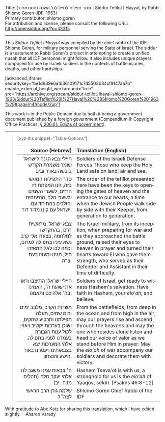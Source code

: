 <html>
<head></head>
<body>
Title: סדור תפלות לחייל לכל השנה (נוסח אחיד) | Siddur Tefilot l'Ḥayyal, by Rabbi Shlomo Goren (IDF, 1963)<br />
Primary contributor: shlomo.goren<br />
For attribution and license, please consult the following URL: <a href="http://opensiddur.org/?p=43315">http://opensiddur.org/?p=43315</a>
<p />
<hr />

This <em>Siddur Tefilot l'Ḥayyal</em> was compiled by the chief rabbi of the IDF, Shlomo Goren, for military personnel serving the State of Israel. The siddur is a testament to Rabbi Goren's project in attempting to create a unified nusaḥ that all IDF personnel might follow. It also includes unique prayers composed for use by Israeli soldiers in the contexts of battle injuries, deaths, and other hardships.

[advanced_iframe securitykey="be1d939e6a1b36109171c7d5503b34cf9147aa7b" enable_external_height_workaround="true" src="https://archive.org/stream/siddur-tefilot-lhayal-shlomo-goren-1963/Siddur%20Tefilot%20l%27Hayal%20%28Shlomo%20Goren%201963%29#page/n4/mode/2up"]

This work is in the Public Domain due to both it being a government document published by a foreign government (Compendium II: Copyright Office Practices, <a href='https://web.archive.org/web/20110211214553/http://ipmall.info/hosted_resources/CopyrightCompendium/chapter_0200.asp'>§ 206.01. Edicts of government</a>).

<hr>

<blockquote>
[xyz-ihs snippet="Table-Options"]<table style="margin-left: auto; margin-right: auto;" class="draggable">
<thead><tr><th id="x" style="text-align: right;">Source (Hebrew)</th><th style="text-align: left;">Translation (English)</th></tr></thead>
<tbody>
<tr><td style="vertical-align:top;">
<div class="liturgy" lang="he" style="text-align: right;">
חיילי צבא הגנה לישראל
שומר משמרת הקודש ביבשה באויר ובים
</div></td>

<td style="vertical-align:top;">
<div class="english" lang="en" style="text-align: left;">
Soldiers of the Israeli Defense Forces
Those who keep the Holy Land safe on land, air and sea.
</div></td></tr>


<tr><td style="vertical-align:top;">
<div class="liturgy" lang="he" style="text-align: right;">
סדר התפילות המוגש בזה, הנו המפתח רז הרזים, לשערי השמים ולשערי הלב, הנפתחים והולכים בהתיחד עם ישראל עם קונו מדור דור.
</div></td>

<td style="vertical-align:top;">
<div class="english" lang="en" style="text-align: left;">
The order of the tefillot presented here have been the keys to opening the gates of heaven and the entrance to our hearts, a time when the Jewish People walk side by side with their Keeper, from generation to generation.
</div></td></tr>


<tr><td style="vertical-align:top;">
<div class="liturgy" lang="he" style="text-align: right;">
צבא ישראל, מראשית דרכו, בהתקדשו למלחמה, בצעדו אלי קרב נשא עיניו בתפילה למרום, וכמה לבו לאל המאזרו חיל, מגינו ומעוזו בעת צרה.
</div></td>

<td style="vertical-align:top;">
<div class="english" lang="en" style="text-align: left;">
The Israeli military, from its inception, when preparing for war and as they approached the battle ground, raised their eyes to heaven in prayer and turned their hearts toward El who gave them strength, who served as their Defender and Assistant in their time of difficulty.
</div></td></tr>


<tr><td style="vertical-align:top;">
<div class="liturgy" lang="he" style="text-align: right;">
חיילי ישראל! התיצבו וראו את ישועת ה׳, האמינו בה׳ אלהיכם ותאמנו.
</div></td>

<td style="vertical-align:top;">
<div class="english" lang="en" style="text-align: left;">
Soldiers of Israel, get ready to witness Hashem's salvation. Have faith in Hashem, your <em>elo'ah</em>, and believe.
</div></td></tr>


<tr><td style="vertical-align:top;">
<div class="liturgy" lang="he" style="text-align: right;">
משדות הקרב, מלבב ימים ורום שמים, תעלה תפילתנו ותרקיע שחקים, ושוכן בערבות יקשיב ויאזין לקול ענות הגבורה בעמדנו לפניו בתפילה. אלהי המערכות יצא בצבאותינו ויעטרנו באור הישע והנצחון.
</div></td>

<td style="vertical-align:top;">
<div class="english" lang="en" style="text-align: left;">
From the battlefields, from deep in the ocean and from high in the air, may our prayers rise and ascend through the heavens and may the one who resides alone listen and heed our voice of valor as we stand before Him in prayer. May the <em>elo'ah</em> of war accompany our soldiers and decorate them with victory.
</div></td></tr>


<tr><td style="vertical-align:top;">
<div class="liturgy" lang="he" style="text-align: right;">
ה׳ צבאות עמנו 
משגב לנו אלהי יעקב סלה׃ <span class="citation">(תהלים מו:ח-יב)</span>
</div></td>

<td style="vertical-align:top;">
<div class="english" lang="en" style="text-align: left;">
Hashem Tseva'ot is with us, 
a stronghold for us is the <em>elo'ah</em> of Yaaqov, <em>selah</em>. <span class="citation">(Psalms 46:8-12)</span>
</div></td></tr>


<tr><td style="vertical-align:top;">
<div class="liturgy" lang="he" style="text-align: right;">
שלמה גורן
הרב הראשי לצה״ל
</div></td>

<td style="vertical-align:top;">
<div class="english" lang="en" style="text-align: left;">
Shlomo Goren
Chief Rabbi of the IDF
</div></td></tr>
</tbody></table>
</blockquote>
With gratitude to Abe Katz for sharing this translation, which I have edited slightly. --Aharon Varady

&nbsp;
</body>
</html>